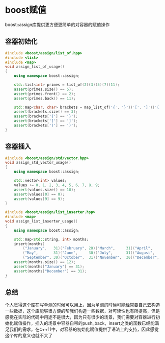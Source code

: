 # boost赋值

<!-- tag: boost, cpp -->

boost::assign库提供更方便更简单的对容器的赋值操作

## 容器初始化

```cpp
#include <boost/assign/list_of.hpp>
#include <list>
#include <map>
void assign_list_of_usage()
{
    using namespace boost::assign;

    std::list<int> primes = list_of(2)(3)(5)(7)(11);
    assert(primes.size() == 5);
    assert(primes.front() == 2);
    assert(primes.back() == 11);

    std::map<char, char> brackets = map_list_of('{', '}')('[', ']')('(', ')');
    assert(brackets.size() == 3);
    assert(brackets['{'] == '}');
    assert(brackets['['] == ']');
    assert(brackets['('] == ')');
}
```

## 容器插入

```cpp
#include <boost/assign/std/vector.hpp>
void assign_std_vector_usage()
{
    using namespace boost::assign;

    std::vector<int> values;
    values += 0, 1, 2, 3, 4, 5, 6, 7, 8, 9;
    assert(values.size() == 10);
    assert(values[0] == 0);
    assert(values[9] == 9);
}

#include <boost/assign/list_inserter.hpp>
#include <map>
void assign_list_inserter_usage()
{
    using namespace boost::assign;

    std::map<std::string, int> months;
    insert(months)
        ("January",   31)("February", 28)("March",     31)("April",    30)
        ("May",       31)("June",     30)("July",      31)("August",   31)
        ("September", 30)("October",  31)("November",  30)("December", 31);
    assert(months.size() == 12);
    assert(months["January"] == 31);
    assert(months["December"] == 31);
}
```

## 总结

个人觉得这个库在写单测的时候可以用上，因为单测的时候可能经常要自己去构造一些数据，这个库能够很方便的帮我们构造一些数据，对可读性也有所提高，但是感觉在实际的代码中用途不是很大，因为只有很少的场景，我们需要对容器进行初始化赋值操作，插入的场景中容器自带的push_back，insert之类的函数已经能满足我们的需求，在c++11中，对容器的初始化赋值提供了语法上的支持，因此感觉这个库的意义也就不大了
